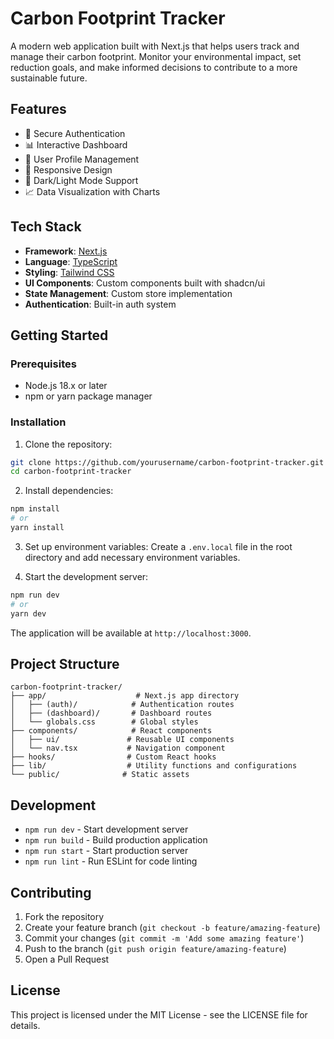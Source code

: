 # Carbon Footprint Tracker

A modern web application built with Next.js that helps users track and manage their carbon footprint. Monitor your environmental impact, set reduction goals, and make informed decisions to contribute to a more sustainable future.

## Features

- 🔐 Secure Authentication
- 📊 Interactive Dashboard
- 👤 User Profile Management
- 📱 Responsive Design
- 🌙 Dark/Light Mode Support
- 📈 Data Visualization with Charts

## Tech Stack

- **Framework**: [Next.js](https://nextjs.org/)
- **Language**: [TypeScript](https://www.typescriptlang.org/)
- **Styling**: [Tailwind CSS](https://tailwindcss.com/)
- **UI Components**: Custom components built with shadcn/ui
- **State Management**: Custom store implementation
- **Authentication**: Built-in auth system

## Getting Started

### Prerequisites

- Node.js 18.x or later
- npm or yarn package manager

### Installation

1. Clone the repository:
```bash
git clone https://github.com/yourusername/carbon-footprint-tracker.git
cd carbon-footprint-tracker
```

2. Install dependencies:
```bash
npm install
# or
yarn install
```

3. Set up environment variables:
Create a `.env.local` file in the root directory and add necessary environment variables.

4. Start the development server:
```bash
npm run dev
# or
yarn dev
```

The application will be available at `http://localhost:3000`.

## Project Structure

```
carbon-footprint-tracker/
├── app/                    # Next.js app directory
│   ├── (auth)/            # Authentication routes
│   ├── (dashboard)/       # Dashboard routes
│   └── globals.css        # Global styles
├── components/            # React components
│   ├── ui/               # Reusable UI components
│   └── nav.tsx           # Navigation component
├── hooks/                # Custom React hooks
├── lib/                  # Utility functions and configurations
└── public/              # Static assets
```

## Development

- `npm run dev` - Start development server
- `npm run build` - Build production application
- `npm run start` - Start production server
- `npm run lint` - Run ESLint for code linting

## Contributing

1. Fork the repository
2. Create your feature branch (`git checkout -b feature/amazing-feature`)
3. Commit your changes (`git commit -m 'Add some amazing feature'`)
4. Push to the branch (`git push origin feature/amazing-feature`)
5. Open a Pull Request

## License

This project is licensed under the MIT License - see the LICENSE file for details.